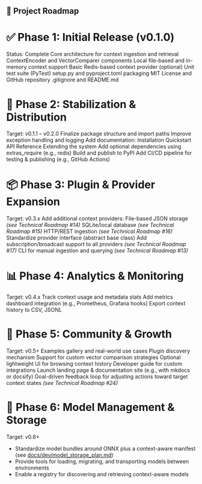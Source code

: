 ## 📍 Project Roadmap

# ✅ Phase 1: Initial Release (v0.1.0)
Status: Complete
Core architecture for context ingestion and retrieval
ContextEncoder and VectorComparer components
Local file-based and in-memory context support
Basic Redis-based context provider (optional)
Unit test suite (PyTest)
setup.py and pyproject.toml packaging
MIT License and GitHub repository
.gitignore and README.md
# 🚧 Phase 2: Stabilization & Distribution
Target: v0.1.1 – v0.2.0
Finalize package structure and import paths
Improve exception handling and logging
Add documentation:
Installation
Quickstart
API Reference
Extending the system
Add optional dependencies using extras_require (e.g., redis)
Build and publish to PyPI
Add CI/CD pipeline for testing & publishing (e.g., GitHub Actions)
# 📦 Phase 3: Plugin & Provider Expansion
Target: v0.3.x
Add additional context providers:
File-based JSON storage *(see Technical Roadmap #14)*
SQLite/local database *(see Technical Roadmap #15)*
HTTP/REST ingestion *(see Technical Roadmap #16)*
Standardize provider interface (abstract base class)
Add subscription/broadcast support to all providers *(see Technical Roadmap #17)*
CLI for manual ingestion and querying *(see Technical Roadmap #13)*
# 📊 Phase 4: Analytics & Monitoring
Target: v0.4.x
Track context usage and metadata stats
Add metrics dashboard integration (e.g., Prometheus, Grafana hooks)
Export context history to CSV, JSONL
# 🚀 Phase 5: Community & Growth
Target: v0.5+
Examples gallery and real-world use cases
Plugin discovery mechanism
Support for custom vector comparison strategies
Optional lightweight UI for browsing context history
Developer guide for custom integrations
Launch landing page & documentation site (e.g., with mkdocs or docsify)
Goal-driven feedback loop for adjusting actions toward target context states *(see Technical Roadmap #24)*

# 🧠 Phase 6: Model Management & Storage
Target: v0.6+
- Standardize model bundles around ONNX plus a context-aware manifest (see [docs/dev/model_storage_plan.md](docs/dev/model_storage_plan.md))
- Provide tools for loading, migrating, and transporting models between environments
- Enable a registry for discovering and retrieving context-aware models
